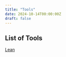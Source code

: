 ```yaml
---
title: "Tools"
date: 2024-10-14T00:00:00Z
draft: false
---
```


## List of Tools

[Lean](/tools/lean/cheatsheet)
